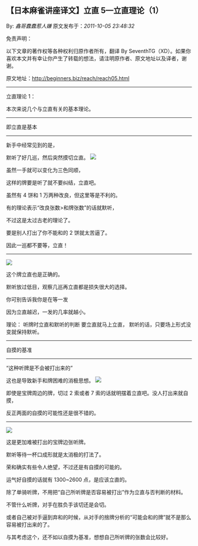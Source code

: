 ## 【日本麻雀讲座译文】立直 5—立直理论（1）

By: _鑫哥蠢蠢惹人嫌_ 原文发布于：_2011-10-05 23:48:32_

免责声明：

以下文章的著作权等各种权利归原作者所有，翻译 By
SeventhTG（XD）。如果你喜欢本文并有幸让你产生了转载的想法，请注明原作者、原文地址以及译者，谢谢。

原文地址：http://beginners.biz/reach/reach05.html

---

立直理论 1：

本次来说几个与立直有关的基本理论。

---

即立直是基本

---

新手中经常见到的是，

默听了好几巡，然后突然摸切立直。
![](http://s9.sinaimg.cn/middle/7f78b76fgae8f3f6d67b8&690)

虽然一手就可以变化为三色同顺，

这样的牌要是听了就不要纠结，立直吧。

虽然有 4 饼和 1 万两种改良，但这里等是不利的。

有的理论表示“改良张数>和牌张数”的话就默听，

不过这是太过古老的理论了。

要是别人打出了你不能和的 2 饼就太苦逼了。

因此一巡都不要等，立直！

---

![](http://s12.sinaimg.cn/middle/7f78b76fgae8f4eb881cb&690)

这个牌立直也是正确的。

默听放过低目，观察几巡再立直都是损失很大的选择。

你可别告诉我你是在等一发

因为立直越迟，一发的几率就越小。

理论：
听牌时立直和默听的判断
要立直就马上立直，
默听的话，只要场上形式没变就保持默听。

---

自摸的基准

---

“这种听牌是不会被打出来的”

这也是导致新手和牌困难的消极思想。
![](http://s2.sinaimg.cn/middle/7f78b76fg77db24377a01&690)

即使是宝牌周边的牌，切过 2 索或者 7 索的话就明摆着立直吧。没人打出来就自摸，

反正两面的自摸的可能性还是很不错的。

---

![](http://s14.sinaimg.cn/middle/7f78b76fgae8f7427b52d&690)

这是更加难被打出的宝牌边张听牌。

默听等待一杯口成形就是太消极的打法了。

荣和确实有些令人绝望，不过还是有自摸的可能的。

运气好自摸的话就有 1300~2600 点，是应该立直的。

除了单骑听牌，不用把“自己所听牌是否容易被打出”作为立直与否判断的材料。

不管什么听牌，对手在胜负手该切还是会切。

或者自己被对手逼到弃和的时候，从对手的捨牌分析的“可能会和的牌”就不是那么容易被打出来的了。

与其考虑这个，还不如以自摸为基准，想想自己所听牌的张数会比较好。
